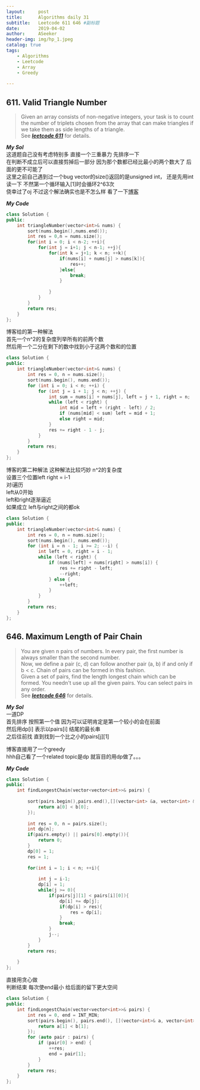 ```yaml
---
layout:     post
title:      Algorithms daily 31
subtitle:   Leetcode 611 646 #副标题
date:       2019-04-02
author:     ASeeker
header-img: img/hp_1.jpeg
catalog: true
tags:
    - Algorithms
    - Leetcode
    - Array
    - Greedy
    
---
```


## 611. Valid Triangle Number

>Given an array consists of non-negative integers, your task is to count the number of triplets chosen from the array that can make triangles if we take them as side lengths of a triangle.  
>See [***leetcode 611***][ref1] for details.   

[ref1]:https://leetcode.com/problems/valid-triangle-number/


***My Sol***  
这道题自己没有考虑特别多 直接一个三重暴力 先排序一下  
在判断不成立后可以直接剪掉后一部分 因为那个数都已经比最小的两个数大了 后面的更不可能了  
这里之前自己遇到过一个bug vector的size()返回的是unsigned int， 还是先用int读一下 不然第一个循环输入[1]时会循环2^63次   
侥幸过了oj  不过这个解法确实也是不怎么样  看了一下[博客][ref2]  

 

[ref2]:http://www.cnblogs.com/grandyang/p/7053730.html

***My Code***


```cpp
class Solution {
public:
    int triangleNumber(vector<int>& nums) {
        sort(nums.begin(),nums.end());
        int res = 0,n = nums.size();
        for(int i = 0; i < n-2; ++i){
            for(int j = i+1; j < n-1; ++j){
                for(int k = j+1; k < n; ++k){
                    if(nums[i] + nums[j] > nums[k]){
                        res++;
                    }else{
                        break;
                    }           
                    
                }
            }
        }
        return res;
    }
};
```

博客给的第一种解法  
首先一个n^2的复杂度列举所有的前两个数  
然后用一个二分在剩下的数中找到小于这两个数和的位置  


```cpp
class Solution {
public:
    int triangleNumber(vector<int>& nums) {
        int res = 0, n = nums.size();
        sort(nums.begin(), nums.end());
        for (int i = 0; i < n; ++i) {
            for (int j = i + 1; j < n; ++j) {
                int sum = nums[i] + nums[j], left = j + 1, right = n;
                while (left < right) {
                    int mid = left + (right - left) / 2;
                    if (nums[mid] < sum) left = mid + 1;
                    else right = mid;
                }
                res += right - 1 - j;
            }
        }
        return res;
    }
};
```

博客的第二种解法  这种解法比较巧妙 n^2的复杂度  
设置三个位置left right = i-1  
对i遍历    
left从0开始  
left和right逐渐逼近  
如果成立 left与right之间的都ok  

```cpp
class Solution {
public:
    int triangleNumber(vector<int>& nums) {
        int res = 0, n = nums.size();
        sort(nums.begin(), nums.end());
        for (int i = n - 1; i >= 2; --i) {
            int left = 0, right = i - 1;
            while (left < right) {
                if (nums[left] + nums[right] > nums[i]) {
                    res += right - left;
                    --right;
                } else {
                    ++left;
                }
            }
        }
        return res;
    }
};
```



## 646. Maximum Length of Pair Chain

>You are given n pairs of numbers. In every pair, the first number is always smaller than the second number.  
Now, we define a pair (c, d) can follow another pair (a, b) if and only if b < c. Chain of pairs can be formed in this fashion.  
Given a set of pairs, find the length longest chain which can be formed. You needn't use up all the given pairs. You can select pairs in any order.  
>See [***leetcode 646***][ref3] for details.   

[ref3]:https://leetcode.com/problems/maximum-length-of-pair-chain/

***My Sol***  
一道DP  
首先排序  按照第一个值  因为可以证明肯定是第一个较小的会在前面  
然后用dp[i] 表示以pairs[i] 结尾的最长串  
之后往前找 直到找到一个比之小的pairs[j][1]
 
博客直接用了一个greedy  
hhh自己看了一个related topic是dp 就盲目的用dp做了。。。 

[ref4]:http://www.cnblogs.com/grandyang/p/7381633.html

***My Code***



```cpp
class Solution {
public:
    int findLongestChain(vector<vector<int>>& pairs) {
        
        sort(pairs.begin(),pairs.end(),[](vector<int> &a, vector<int> &b){
            return a[0] < b[0];
        });
        
        int res = 0, n = pairs.size();
        int dp[n];
        if(pairs.empty() || pairs[0].empty()){
            return 0;
        }
        dp[0] = 1;
        res = 1;
        
        for(int i = 1; i < n; ++i){
            
            int j = i-1;
            dp[i] = 1;
            while(j >= 0){
                if(pairs[j][1] < pairs[i][0]){
                    dp[i] += dp[j];
                    if(dp[i] > res){
                        res = dp[i];
                    }
                    break;
                }
                j--;
            }
        }
        return res;
        
    }
};
```

直接用贪心做   
判断结束  每次使end最小 给后面的留下更大空间

```cpp
class Solution {
public:
    int findLongestChain(vector<vector<int>>& pairs) {
        int res = 0, end = INT_MIN;
        sort(pairs.begin(), pairs.end(), [](vector<int>& a, vector<int>& b) {
            return a[1] < b[1];
        });
        for (auto pair : pairs) {
            if (pair[0] > end) {
                ++res;
                end = pair[1];
            }
        }
        return res;
    }
};
```